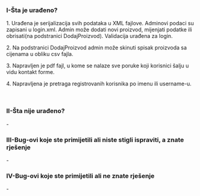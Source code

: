 ﻿<h3>I-Šta je urađeno?</h3>

<p>1. Urađena je serijalizacija svih podataka u XML fajlove. Adminovi podaci su zapisani u login.xml. Admin može dodati novi proizvod, mijenjati podatke ili obrisati(na podstranici DodajProizvod). Validacija urađena za login.</p>
<p>2. Na podstranici DodajProizvod admin može skinuti spisak proizvoda sa cijenama u obliku csv fajla.</p>

<p>3. Napravljen je pdf fajl, u kome se nalaze sve poruke koji korisnici šalju u vidu kontakt forme.</p>
<p>4. Napravljena je pretraga registrovanih korisnika po imenu ili username-u.</p>
<br>

<h3>II-Šta nije urađeno?</h3>
<p>-</p>


<h3>III-Bug-ovi koje ste primijetili ali niste stigli ispraviti, a znate rješenje</h3>

<p>-</p>

<h3>IV-Bug-ovi koje ste primijetili ali ne znate rješenje</h3>

<p>-</p>

